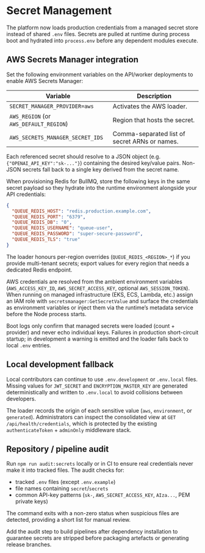 # Secret Management

The platform now loads production credentials from a managed secret store instead of
shared `.env` files. Secrets are pulled at runtime during process boot and hydrated into
`process.env` before any dependent modules execute.

## AWS Secrets Manager integration

Set the following environment variables on the API/worker deployments to enable AWS
Secrets Manager:

| Variable | Description |
| --- | --- |
| `SECRET_MANAGER_PROVIDER=aws` | Activates the AWS loader. |
| `AWS_REGION` (or `AWS_DEFAULT_REGION`) | Region that hosts the secret. |
| `AWS_SECRETS_MANAGER_SECRET_IDS` | Comma-separated list of secret ARNs or names. |

Each referenced secret should resolve to a JSON object (e.g. `{"OPENAI_API_KEY":"sk-..."}`)
containing the desired key/value pairs. Non-JSON secrets fall back to a single key derived
from the secret name.

When provisioning Redis for BullMQ, store the following keys in the same secret payload so they hydrate into the runtime
environment alongside your API credentials:

```json
{
  "QUEUE_REDIS_HOST": "redis.production.example.com",
  "QUEUE_REDIS_PORT": "6379",
  "QUEUE_REDIS_DB": "0",
  "QUEUE_REDIS_USERNAME": "queue-user",
  "QUEUE_REDIS_PASSWORD": "super-secure-password",
  "QUEUE_REDIS_TLS": "true"
}
```

The loader honours per-region overrides (`QUEUE_REDIS_<REGION>_*`) if you provide multi-tenant secrets; export values for every
region that needs a dedicated Redis endpoint.

AWS credentials are resolved from the ambient environment variables
(`AWS_ACCESS_KEY_ID`, `AWS_SECRET_ACCESS_KEY`, optional `AWS_SESSION_TOKEN`). When running on
managed infrastructure (EKS, ECS, Lambda, etc.) assign an IAM role with `secretsmanager:GetSecretValue`
and surface the credentials as environment variables or inject them via the runtime’s
metadata service before the Node process starts.

Boot logs only confirm that managed secrets were loaded (count + provider) and never echo
individual keys. Failures in production short-circuit startup; in development a warning is
emitted and the loader falls back to local `.env` entries.

## Local development fallback

Local contributors can continue to use `.env.development` or `.env.local` files. Missing values
for `JWT_SECRET` and `ENCRYPTION_MASTER_KEY` are generated deterministically and written to
`.env.local` to avoid collisions between developers.

The loader records the origin of each sensitive value (`aws`, `environment`, or `generated`).
Administrators can inspect the consolidated view at `GET /api/health/credentials`, which is
protected by the existing `authenticateToken` + `adminOnly` middleware stack.

## Repository / pipeline audit

Run `npm run audit:secrets` locally or in CI to ensure real credentials never make it into
tracked files. The audit checks for:

- tracked `.env` files (except `.env.example`)
- file names containing `secret`/`secrets`
- common API-key patterns (`sk-`, `AWS_SECRET_ACCESS_KEY`, `AIza...`, PEM private keys)

The command exits with a non-zero status when suspicious files are detected, providing a
short list for manual review.

Add the audit step to build pipelines after dependency installation to guarantee secrets
are stripped before packaging artefacts or generating release branches.
